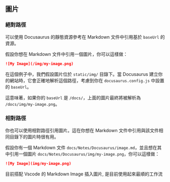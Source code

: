 ## 圖片


### 絕對路徑

可以使用 Docusaurus 的靜態資源參考在 Markdown 文件中引用基於 `baseUrl` 的資源。

假設你想在 Markdown 文件中引用一個圖片，你可以這樣做：

```markdown
![My Image](/img/my-image.png)
```

在這個例子中，我們假設圖片位於 `static/img/` 目錄下。當 Docusaurus 建立你的網站時，它會正確地解析這個路徑，考慮到你在 `docusaurus.config.js` 中設置的 `baseUrl`。

這意味著，如果你的 `baseUrl` 是 `/docs/`，上面的圖片最終將被解析為 `/docs/img/my-image.png`。

### 相對路徑

你也可以使用相對路徑引用圖片。這在你想在 Markdown 文件中引用與該文件相同目錄下的圖片時很有用。

假設你有一個 Markdown 文件 `docs/Notes/Docusaurus/image.md`，並且想在其中引用一個圖片 `docs/Notes/Docusaurus/img/my-image.png`，你可以這樣做：

```markdown
![My Image](img/my-image.png)
```

目前搭配 Vscode 的 Markdown Image 插入圖片, 是目前使用起來最順的工作流



